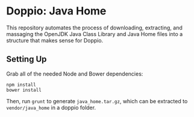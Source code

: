 Doppio: Java Home
=================
This repository automates the process of downloading, extracting, and massaging the
OpenJDK Java Class Library and Java Home files into a structure that makes sense for
Doppio.

Setting Up
----------
Grab all of the needed Node and Bower dependencies:

```
npm install
bower install
```

Then, run `grunt` to generate `java_home.tar.gz`, which can be extracted to
`vendor/java_home` in a doppio folder.
